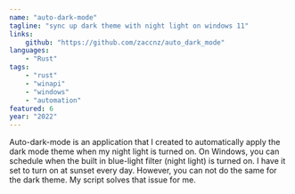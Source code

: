 ```yaml
---
name: "auto-dark-mode"
tagline: "sync up dark theme with night light on windows 11"
links:
    github: "https://github.com/zaccnz/auto_dark_mode"
languages:
    - "Rust"
tags:
    - "rust"
    - "winapi"
    - "windows"
    - "automation"
featured: 6
year: "2022"
---
```


Auto-dark-mode is an application that I created to automatically apply the dark
mode theme when my night light is turned on.  On Windows, you can schedule when the built in
blue-light filter (night light) is turned on.  I have it set to turn on at sunset every day.
However, you can not do the same for the dark theme.  My script solves that issue for me.
